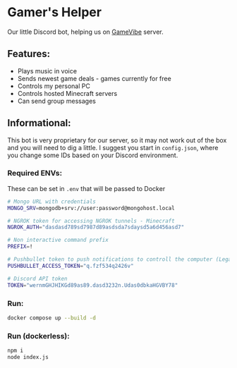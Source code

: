 # Gamer's Helper
Our little Discord bot, helping us on [GameVibe](https://disboard.org/server/712268262347374632) server.

## Features:
- Plays music in voice
- Sends newest game deals - games currently for free
- Controls my personal PC
- Controls hosted Minecraft servers
- Can send group messages

## Informational:
This bot is very proprietary for our server, so it may not work out of the box and you will need to dig a little. I suggest you start in `config.json`, where you change some IDs based on your Discord environment.

### Required ENVs:
These can be set in `.env` that will be passed to Docker

```bash
# Mongo URL with credentials
MONGO_SRV=mongodb+srv://user:password@mongohost.local

# NGROK token for accessing NGROK tunnels - Minecraft
NGROK_AUTH="dasdasd789sd7987d89asdsda7sdaysd5a6d456asd7"

# Non interactive command prefix
PREFIX=!

# Pushbullet token to push notifications to controll the computer (Legacy)
PUSHBULLET_ACCESS_TOKEN="q.fzf534q2426v"

# Discord API token
TOKEN="wernmGHJHIKGd89as89.dasd3232n.Udas0dbkaHGVBY78"
```

### Run:
```bash
docker compose up --build -d
```

### Run (dockerless):
```bash
npm i
node index.js
```
